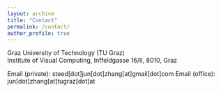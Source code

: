 ```yaml
---
layout: archive
title: "Contact"
permalink: /contact/
author_profile: true
---
```

Graz University of Technology (TU Graz)	<br>
Institute of Visual Computing, Inffeldgasse 16/II, 8010, Graz<br>

Email (private): steed[dot]jun[dot]zhang[at]gmail[dot]com
Email (office): jun[dot]zhang[at]tugraz[dot]at

